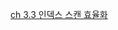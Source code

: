 [ch 3.3 인덱스 스캔 효율화](https://velog.io/@yhlee9753/%EC%B9%9C%EC%A0%88%ED%95%9C-SQL-%ED%8A%9C%EB%8B%9D-3.3%EC%9E%A5-%EC%9D%B8%EB%8D%B1%EC%8A%A4-%EC%8A%A4%EC%BA%94-%ED%9A%A8%EC%9C%A8%ED%99%94)
